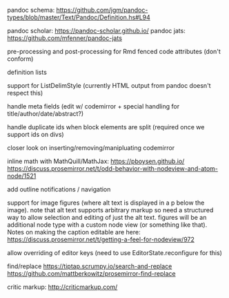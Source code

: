 

pandoc schema: <https://github.com/jgm/pandoc-types/blob/master/Text/Pandoc/Definition.hs#L94>

pandoc scholar: https://pandoc-scholar.github.io/
pandoc jats:    https://github.com/mfenner/pandoc-jats

pre-processing and post-processing for Rmd fenced code attributes (don't conform)

definition lists

support for ListDelimStyle (currently HTML output from pandoc doesn't respect this)

handle meta fields (edit w/ codemirror + special handling for title/author/date/abstract?)

handle duplicate ids when block elements are split (required once we support ids on divs)

closer look on inserting/removing/manipluating codemirror

inline math with MathQuill/MathJax: 
   https://pboysen.github.io/
   https://discuss.prosemirror.net/t/odd-behavior-with-nodeview-and-atom-node/1521



add outline notifications / navigation

support for image figures (where alt text is displayed in a p below the image). note that alt text supports arbitrary markup so need a structured way to allow selection and editing of just the alt text. figures will
be an additional node type with a custom node view (or something like that). Notes on making the caption editable
are here: https://discuss.prosemirror.net/t/getting-a-feel-for-nodeview/972

allow overriding of editor keys (need to use EditorState.reconfigure for this)

find/replace
  https://tiptap.scrumpy.io/search-and-replace 
  https://github.com/mattberkowitz/prosemirror-find-replace

critic markup: http://criticmarkup.com/


